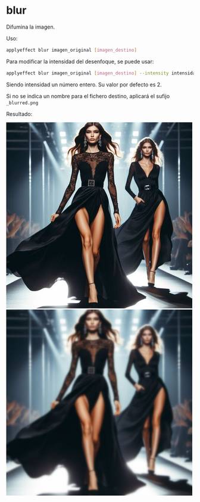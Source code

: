 # blur

Difumina la imagen.

Uso:

``` sh
applyeffect blur imagen_original [imagen_destino]
```

Para modificar la intensidad del desenfoque, se puede usar:

``` sh
applyeffect blur imagen_original [imagen_destino] --intensity intensidad
```

Siendo intensidad un número entero. Su valor por defecto es 2.

Si no se indica un nombre para el fichero destino, aplicará el sufijo `_blurred.png`

Resultado:

![imagen original](../../images/image.jpg)
![blur](../../images/image_blurred.png)
